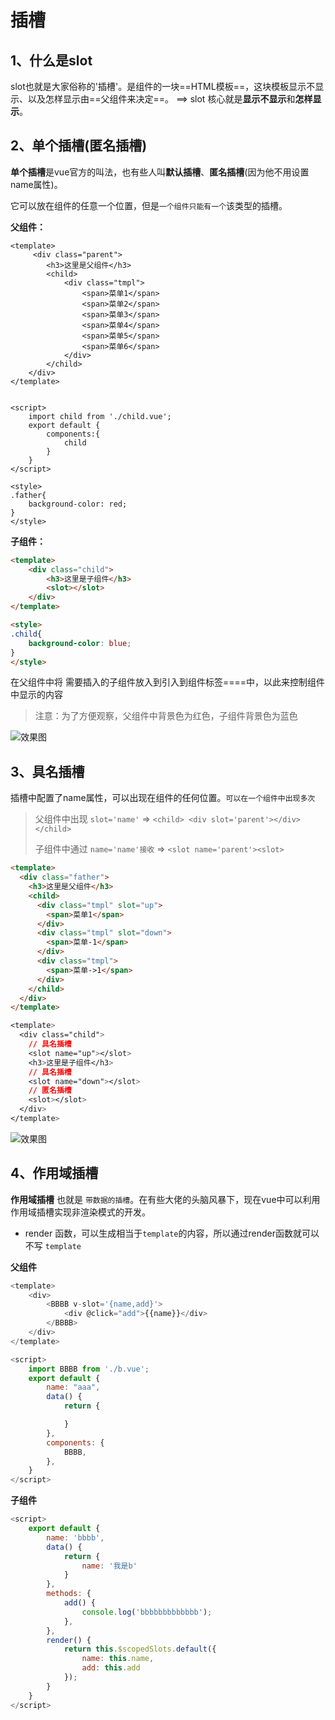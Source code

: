 # 插槽

## 1、什么是slot

slot也就是大家俗称的'插槽'。是组件的一块==HTML模板==，这块模板显示不显示、以及怎样显示由==父组件来决定==。 ==> slot 核心就是**显示不显示**和**怎样显示**。

## 2、单个插槽(匿名插槽)

**单个插槽**是vue官方的叫法，也有些人叫**默认插槽**、**匿名插槽**(因为他不用设置name属性)。

它可以放在组件的任意一个位置，但是`一个组件只能有一个`该类型的插槽。



**父组件：**

```javas
<template>
     <div class="parent">
        <h3>这里是父组件</h3>
        <child>
            <div class="tmpl">
                <span>菜单1</span>
                <span>菜单2</span>
                <span>菜单3</span>
                <span>菜单4</span>
                <span>菜单5</span>
                <span>菜单6</span>
            </div>
        </child>
    </div>
</template>


<script>
    import child from './child.vue';
    export default {
        components:{
            child
        }
    }
</script>

<style>
.father{
    background-color: red;
}
</style>
```



**子组件：**

```html
<template>
    <div class="child">
        <h3>这里是子组件</h3>
        <slot></slot>
    </div>
</template>

<style>
.child{
    background-color: blue;
}
</style>

```

在父组件中将 需要插入的子组件放入到引入到组件标签==<child>==中，以此来控制组件中显示的内容



> 注意：为了方便观察，父组件中背景色为红色，子组件背景色为蓝色

![效果图](https://hkw-img.oss-cn-hongkong.aliyuncs.com/vue/slot1.png)



## 3、具名插槽

插槽中配置了name属性，可以出现在组件的任何位置。`可以在一个组件中出现多次`

> 父组件中出现  `slot='name'` => `<child> <div slot='parent'></div>  </child>`
>
> 子组件中通过 `name='name'接收` => `<slot name='parent'><slot>`

```html
<template>
  <div class="father">
    <h3>这里是父组件</h3>
    <child>
      <div class="tmpl" slot="up">
        <span>菜单1</span>
      </div>
      <div class="tmpl" slot="down">
        <span>菜单-1</span>
      </div>
      <div class="tmpl">
        <span>菜单->1</span>
      </div>
    </child>
  </div>
</template>
```

```css
<template>
  <div class="child">
    // 具名插槽
    <slot name="up"></slot>
    <h3>这里是子组件</h3>
    // 具名插槽
    <slot name="down"></slot>
    // 匿名插槽
    <slot></slot>
  </div>
</template>
```

![效果图](https://hkw-img.oss-cn-hongkong.aliyuncs.com/vue/solot2.png)





## 4、作用域插槽

**作用域插槽** 也就是 `带数据的插槽`。在有些大佬的头脑风暴下，现在vue中可以利用作用域插槽实现非渲染模式的开发。

+ render 函数，可以生成相当于`template`的内容，所以通过render函数就可以不写 `template`

**父组件**

```js
<template>
    <div>
        <BBBB v-slot='{name,add}'>
            <div @click="add">{{name}}</div>
        </BBBB>
    </div>
</template>

<script>
    import BBBB from './b.vue';
    export default {
        name: "aaa",
        data() {
            return {

            }
        },
        components: {
            BBBB,
        },
    }
</script>
```

**子组件**

```js
<script>
    export default {
        name: 'bbbb',
        data() {
            return {
                name: '我是b'
            }
        },
        methods: {
            add() {
                console.log('bbbbbbbbbbbbb');
            },
        },
        render() {
            return this.$scopedSlots.default({
                name: this.name,
                add: this.add
            });
        }
    }
</script>
```